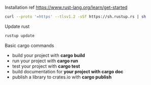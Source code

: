 Installation ref https://www.rust-lang.org/learn/get-started
```bash
curl --proto '=https' --tlsv1.2 -sSf https://sh.rustup.rs | sh
```

Update rust 

```bash
rustup update
```


Basic cargo commands


* build your project with **cargo build**
* run your project with **cargo run**
* test your project with **cargo test**
* build documentation for **your project with cargo doc**
* publish a library to crates.io with **cargo publish**
